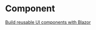 # Component

[Build reusable UI components with Blazor](https://docs.microsoft.com/en-us/dotnet/architecture/blazor-for-web-forms-developers/components)

